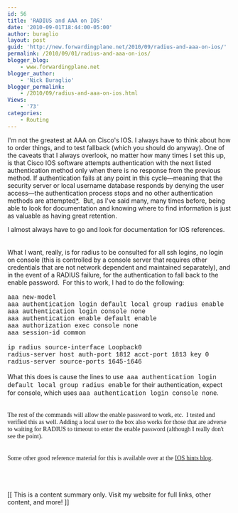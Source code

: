 ```yaml
---
id: 56
title: 'RADIUS and AAA on IOS'
date: '2010-09-01T18:44:00-05:00'
author: buraglio
layout: post
guid: 'http://new.forwardingplane.net/2010/09/radius-and-aaa-on-ios/'
permalink: /2010/09/01/radius-and-aaa-on-ios/
blogger_blog:
    - www.forwardingplane.net
blogger_author:
    - 'Nick Buraglio'
blogger_permalink:
    - /2010/09/radius-and-aaa-on-ios.html
Views:
    - '73'
categories:
    - Routing
---
```


I'm not the greatest at AAA on Cisco's IOS. I always have to think about how to order things, and to test fallback (which you should do anyway). One of the caveats that I always overlook, no matter how many times I set this up, is that Cisco IOS software attempts authentication with the next listed authentication method only when there is no response from the previous method. If authentication fails at any point in this cycle—meaning that the security server or local username database responds by denying the user access—the authentication process stops and no other authentication methods are attempted<a href="http://www.cisco.com/en/US/docs/ios/12_2/security/configuration/guide/scfaaa.html">*</a>.  But, as I've said many, many times before, being able to look for documentation and knowing where to find information is just as valuable as having great retention. <br /><div>I almost always have to go and look for documentation for IOS references.    </div><div><br /></div><div>What I want, really, is for radius to be consulted for all ssh logins, no login on console (this is controlled by a console server that requires other credentials that are not network dependent and maintained separately), and in the event of a RADIUS failure, for the authentication to fall back to the enable password.  For this to work, I had to do the following:</div><div><br /></div><div><div><span style="font-family: 'Courier New', Courier, monospace;">aaa new-model</span></div><div><span style="font-family: 'Courier New', Courier, monospace;">aaa authentication login default local group radius enable</span></div><div><span style="font-family: 'Courier New', Courier, monospace;">aaa authentication login console none</span></div><div><span style="font-family: 'Courier New', Courier, monospace;">aaa authentication enable default enable</span></div><div><span style="font-family: 'Courier New', Courier, monospace;">aaa authorization exec console none </span></div><div><span style="font-family: 'Courier New', Courier, monospace;">aaa session-id common</span></div></div><div><br /></div><div><div><span style="font-family: 'Courier New', Courier, monospace;">ip radius source-interface Loopback0 </span></div><div><span style="font-family: 'Courier New', Courier, monospace;">radius-server host <radius server ip> auth-port 1812 acct-port 1813 key 0 <plain text key></span></div><div><span style="font-family: 'Courier New', Courier, monospace;">radius-server source-ports 1645-1646</span></div></div><div><br /></div><div>What this does is cause the lines to use  <span style="font-family: 'Courier New', Courier, monospace;">aaa authentication login default local group radius enable</span> for their authentication, expect for console, which uses <span style="font-family: 'Courier New', Courier, monospace;">aaa authentication login console none</span><span style="font-family: Times, 'Times New Roman', serif;">.</span><br /><span style="font-family: Times, 'Times New Roman', serif;"><br /></span><br /><span style="font-family: Times, 'Times New Roman', serif;">The rest of the commands will allow the enable password to work, etc.  I tested and verified this as well. Adding a local user to the box also works for those that are adverse to waiting for RADIUS to timeout to enter the enable password (although I really don't see the point).  </span><br /><span style="font-family: Times, 'Times New Roman', serif;"><br /></span><br /><span style="font-family: Times, 'Times New Roman', serif;">Some other good reference material for this is available over at the <a href="http://blog.ioshints.info/2007/03/configure-local-authentication-with-aaa.html">IOS hints blog</a>.</span><br /><span style="font-family: Times, 'Times New Roman', serif;"><br /></span><br /><span style="font-family: Times, 'Times New Roman', serif;"><br /></span></div><div><span style="font-family: 'Courier New', Courier, monospace;"><br /></span></div><div>[[ This is a content summary only. Visit my website for full links, other content, and more! ]]</div>